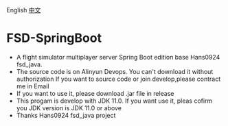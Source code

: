 English [中文](README_ZH.md)
# FSD-SpringBoot
* A flight simulator multiplayer server Spring Boot edition base Hans0924 fsd_java.
* The source code is on Alinyun Devops. You can't download it without authorization If you want to source code or join develop,please contract me in Email
* If you want to use it, please download .jar file in release
* This progam is develop with JDK 11.0. If you want use it, pleas cofirm you JDK version is JDK 11.0 or above
* Thanks Hans0924 fsd_java project
